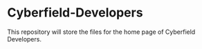 # Cyberfield-Developers

This repository will store the files for the home page of Cyberfield Developers.
